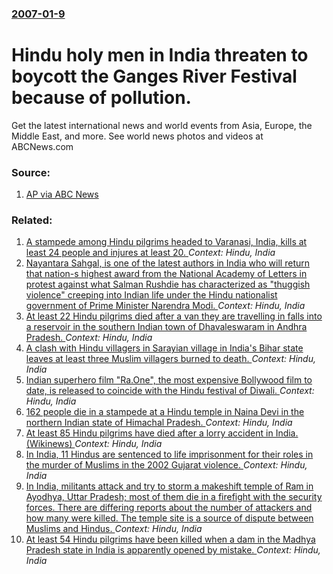 ### [2007-01-9](/news/2007/01/9/index.md)

#  Hindu holy men in India threaten to boycott the Ganges River Festival because of pollution. 

Get the latest international news and world events from Asia, Europe, the Middle East, and more. See world news photos and videos at ABCNews.com


### Source:

1. [AP via ABC News](http://abcnews.go.com/International/wireStory?id=2780018&CMP=OTC-RSSFeeds0312)

### Related:

1. [A stampede among Hindu pilgrims headed to Varanasi, India, kills at least 24 people and injures at least 20. ](/news/2016/10/15/a-stampede-among-hindu-pilgrims-headed-to-varanasi-india-kills-at-least-24-people-and-injures-at-least-20.md) _Context: Hindu, India_
2. [Nayantara Sahgal, is one of the latest authors in India who will return that nation-s highest award from the National Academy of Letters in protest against what Salman Rushdie has characterized as "thuggish violence" creeping into Indian life under the Hindu nationalist government of Prime Minister Narendra Modi. ](/news/2015/10/17/nayantara-sahgal-is-one-of-the-latest-authors-in-india-who-will-return-that-nation-s-highest-award-from-the-national-academy-of-letters-i.md) _Context: Hindu, India_
3. [At least 22 Hindu pilgrims died after a van they are travelling in falls into a reservoir in the southern Indian town of Dhavaleswaram in Andhra Pradesh. ](/news/2015/06/13/at-least-22-hindu-pilgrims-died-after-a-van-they-are-travelling-in-falls-into-a-reservoir-in-the-southern-indian-town-of-dhavaleswaram-in-an.md) _Context: Hindu, India_
4. [A clash with Hindu villagers in Sarayian village in India's Bihar state leaves at least three Muslim villagers burned to death. ](/news/2015/01/18/a-clash-with-hindu-villagers-in-sarayian-village-in-india-s-bihar-state-leaves-at-least-three-muslim-villagers-burned-to-death.md) _Context: Hindu, India_
5. [Indian superhero film "Ra.One", the most expensive Bollywood film to date, is released to coincide with the Hindu festival of Diwali. ](/news/2011/10/26/indian-superhero-film-ra-one-the-most-expensive-bollywood-film-to-date-is-released-to-coincide-with-the-hindu-festival-of-diwali.md) _Context: Hindu, India_
6. [ 162 people die in a stampede at a Hindu temple in Naina Devi in the northern Indian state of Himachal Pradesh. ](/news/2008/08/3/162-people-die-in-a-stampede-at-a-hindu-temple-in-naina-devi-in-the-northern-indian-state-of-himachal-pradesh.md) _Context: Hindu, India_
7. [ At least 85 Hindu pilgrims have died after a lorry accident in India. (Wikinews) ](/news/2007/09/8/at-least-85-hindu-pilgrims-have-died-after-a-lorry-accident-in-india-wikinews.md) _Context: Hindu, India_
8. [ In India, 11 Hindus are sentenced to life imprisonment for their roles in the murder of Muslims in the 2002 Gujarat violence. ](/news/2005/12/14/in-india-11-hindus-are-sentenced-to-life-imprisonment-for-their-roles-in-the-murder-of-muslims-in-the-2002-gujarat-violence.md) _Context: Hindu, India_
9. [ In India, militants attack and try to storm a makeshift temple of Ram in Ayodhya, Uttar Pradesh; most of them die in a firefight with the security forces. There are differing reports about the number of attackers and how many were killed. The temple site is a source of dispute between Muslims and Hindus. ](/news/2005/07/5/in-india-militants-attack-and-try-to-storm-a-makeshift-temple-of-ram-in-ayodhya-uttar-pradesh-most-of-them-die-in-a-firefight-with-the-s.md) _Context: Hindu, India_
10. [ At least 54 Hindu pilgrims have been killed when a dam in the Madhya Pradesh state in India is apparently opened by mistake. ](/news/2005/04/11/at-least-54-hindu-pilgrims-have-been-killed-when-a-dam-in-the-madhya-pradesh-state-in-india-is-apparently-opened-by-mistake.md) _Context: Hindu, India_
